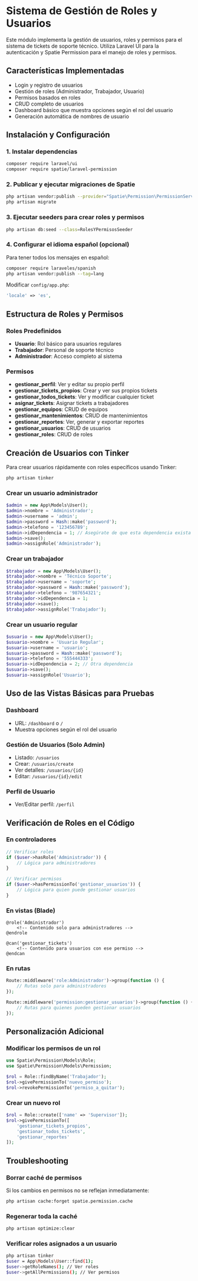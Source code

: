 # Sistema de Gestión de Roles y Usuarios

Este módulo implementa la gestión de usuarios, roles y permisos para el sistema de tickets de soporte técnico. Utiliza Laravel UI para la autenticación y Spatie Permission para el manejo de roles y permisos.

## Características Implementadas

- Login y registro de usuarios
- Gestión de roles (Administrador, Trabajador, Usuario)
- Permisos basados en roles
- CRUD completo de usuarios
- Dashboard básico que muestra opciones según el rol del usuario
- Generación automática de nombres de usuario

## Instalación y Configuración

### 1. Instalar dependencias

```bash
composer require laravel/ui
composer require spatie/laravel-permission
```

### 2. Publicar y ejecutar migraciones de Spatie

```bash
php artisan vendor:publish --provider="Spatie\Permission\PermissionServiceProvider"
php artisan migrate
```

### 3. Ejecutar seeders para crear roles y permisos

```bash
php artisan db:seed --class=RolesYPermisosSeeder
```

### 4. Configurar el idioma español (opcional)

Para tener todos los mensajes en español:

```bash
composer require laraveles/spanish
php artisan vendor:publish --tag=lang
```

Modificar `config/app.php`:
```php
'locale' => 'es',
```

## Estructura de Roles y Permisos

### Roles Predefinidos

- **Usuario**: Rol básico para usuarios regulares
- **Trabajador**: Personal de soporte técnico
- **Administrador**: Acceso completo al sistema

### Permisos

- **gestionar_perfil**: Ver y editar su propio perfil
- **gestionar_tickets_propios**: Crear y ver sus propios tickets
- **gestionar_todos_tickets**: Ver y modificar cualquier ticket
- **asignar_tickets**: Asignar tickets a trabajadores
- **gestionar_equipos**: CRUD de equipos
- **gestionar_mantenimientos**: CRUD de mantenimientos
- **gestionar_reportes**: Ver, generar y exportar reportes
- **gestionar_usuarios**: CRUD de usuarios
- **gestionar_roles**: CRUD de roles

## Creación de Usuarios con Tinker

Para crear usuarios rápidamente con roles específicos usando Tinker:

```bash
php artisan tinker
```

### Crear un usuario administrador

```php
$admin = new App\Models\User();
$admin->nombre = 'Administrador';
$admin->username = 'admin';
$admin->password = Hash::make('password');
$admin->telefono = '123456789';
$admin->idDependencia = 1; // Asegúrate de que esta dependencia exista
$admin->save();
$admin->assignRole('Administrador');
```

### Crear un trabajador

```php
$trabajador = new App\Models\User();
$trabajador->nombre = 'Técnico Soporte';
$trabajador->username = 'soporte';
$trabajador->password = Hash::make('password');
$trabajador->telefono = '987654321';
$trabajador->idDependencia = 1;
$trabajador->save();
$trabajador->assignRole('Trabajador');
```

### Crear un usuario regular

```php
$usuario = new App\Models\User();
$usuario->nombre = 'Usuario Regular';
$usuario->username = 'usuario';
$usuario->password = Hash::make('password');
$usuario->telefono = '555444333';
$usuario->idDependencia = 2; // Otra dependencia
$usuario->save();
$usuario->assignRole('Usuario');
```

## Uso de las Vistas Básicas para Pruebas

### Dashboard

- URL: `/dashboard` o `/`
- Muestra opciones según el rol del usuario

### Gestión de Usuarios (Solo Admin)

- Listado: `/usuarios`
- Crear: `/usuarios/create`
- Ver detalles: `/usuarios/{id}`
- Editar: `/usuarios/{id}/edit`

### Perfil de Usuario

- Ver/Editar perfil: `/perfil`

## Verificación de Roles en el Código

### En controladores

```php
// Verificar roles
if ($user->hasRole('Administrador')) {
    // Lógica para administradores
}

// Verificar permisos
if ($user->hasPermissionTo('gestionar_usuarios')) {
    // Lógica para quien puede gestionar usuarios
}
```

### En vistas (Blade)

```blade
@role('Administrador')
    <!-- Contenido solo para administradores -->
@endrole

@can('gestionar_tickets')
    <!-- Contenido para usuarios con ese permiso -->
@endcan
```

### En rutas

```php
Route::middleware('role:Administrador')->group(function () {
    // Rutas solo para administradores
});

Route::middleware('permission:gestionar_usuarios')->group(function () {
    // Rutas para quienes pueden gestionar usuarios
});
```

## Personalización Adicional

### Modificar los permisos de un rol

```php
use Spatie\Permission\Models\Role;
use Spatie\Permission\Models\Permission;

$rol = Role::findByName('Trabajador');
$rol->givePermissionTo('nuevo_permiso');
$rol->revokePermissionTo('permiso_a_quitar');
```

### Crear un nuevo rol

```php
$rol = Role::create(['name' => 'Supervisor']);
$rol->givePermissionTo([
    'gestionar_tickets_propios',
    'gestionar_todos_tickets',
    'gestionar_reportes'
]);
```

## Troubleshooting

### Borrar caché de permisos

Si los cambios en permisos no se reflejan inmediatamente:

```bash
php artisan cache:forget spatie.permission.cache
```

### Regenerar toda la caché

```bash
php artisan optimize:clear
```

### Verificar roles asignados a un usuario

```bash
php artisan tinker
$user = App\Models\User::find(1);
$user->getRoleNames(); // Ver roles
$user->getAllPermissions(); // Ver permisos
```